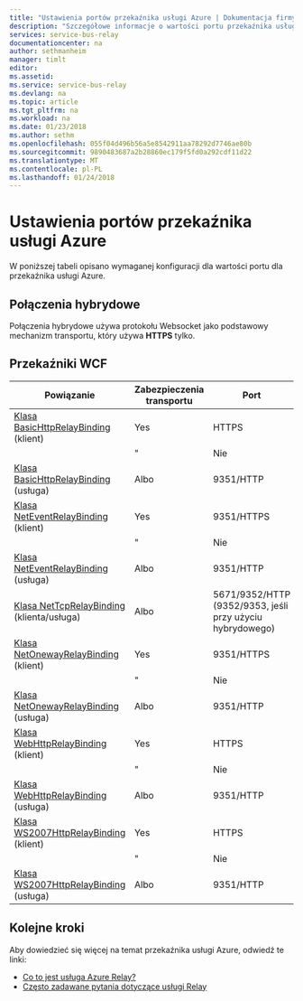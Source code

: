 ```yaml
---
title: "Ustawienia portów przekaźnika usługi Azure | Dokumentacja firmy Microsoft"
description: "Szczegółowe informacje o wartości portu przekaźnika usługi Azure."
services: service-bus-relay
documentationcenter: na
author: sethmanheim
manager: timlt
editor: 
ms.assetid: 
ms.service: service-bus-relay
ms.devlang: na
ms.topic: article
ms.tgt_pltfrm: na
ms.workload: na
ms.date: 01/23/2018
ms.author: sethm
ms.openlocfilehash: 055f04d496b56a5e8542911aa78292d7746ae80b
ms.sourcegitcommit: 9890483687a2b28860ec179f5fd0a292cdf11d22
ms.translationtype: MT
ms.contentlocale: pl-PL
ms.lasthandoff: 01/24/2018
---
```

# <a name="azure-relay-port-settings"></a>Ustawienia portów przekaźnika usługi Azure

W poniższej tabeli opisano wymaganej konfiguracji dla wartości portu dla przekaźnika usługi Azure.

## <a name="hybrid-connections"></a>Połączenia hybrydowe
Połączenia hybrydowe używa protokołu Websocket jako podstawowy mechanizm transportu, który używa **HTTPS** tylko. 

## <a name="wcf-relays"></a>Przekaźniki WCF
  
|Powiązanie|Zabezpieczenia transportu|Port|  
|-------------|------------------------|----------|  
|[Klasa BasicHttpRelayBinding](/dotnet/api/microsoft.servicebus.basichttprelaybinding) (klient)|Yes|HTTPS| 
| |" |Nie|HTTP|  
|[Klasa BasicHttpRelayBinding](/dotnet/api/microsoft.servicebus.basichttprelaybinding) (usługa)|Albo|9351/HTTP|  
|[Klasa NetEventRelayBinding](/dotnet/api/microsoft.servicebus.neteventrelaybinding) (klient)|Yes|9351/HTTPS|  
||" |Nie|9350/HTTP|  
|[Klasa NetEventRelayBinding](/dotnet/api/microsoft.servicebus.neteventrelaybinding) (usługa)|Albo|9351/HTTP|  
|[Klasa NetTcpRelayBinding](/dotnet/api/microsoft.servicebus.nettcprelaybinding) (klienta/usługa)|Albo|5671/9352/HTTP (9352/9353, jeśli przy użyciu hybrydowego)|  
|[Klasa NetOnewayRelayBinding](/dotnet/api/microsoft.servicebus.netonewayrelaybinding) (klient)|Yes|9351/HTTPS|  
||" |Nie|9350/HTTP|  
|[Klasa NetOnewayRelayBinding](/dotnet/api/microsoft.servicebus.netonewayrelaybinding) (usługa)|Albo|9351/HTTP|  
|[Klasa WebHttpRelayBinding](/dotnet/api/microsoft.servicebus.webhttprelaybinding) (klient)|Yes|HTTPS|  
||" |Nie|HTTP|  
|[Klasa WebHttpRelayBinding](/dotnet/api/microsoft.servicebus.webhttprelaybinding) (usługa)|Albo|9351/HTTP|  
|[Klasa WS2007HttpRelayBinding](/dotnet/api/microsoft.servicebus.ws2007httprelaybinding) (klient)|Yes|HTTPS|  
||" |Nie|HTTP|  
|[Klasa WS2007HttpRelayBinding](/dotnet/api/microsoft.servicebus.ws2007httprelaybinding) (usługa)|Albo|9351/HTTP|

## <a name="next-steps"></a>Kolejne kroki
Aby dowiedzieć się więcej na temat przekaźnika usługi Azure, odwiedź te linki:
* [Co to jest usługa Azure Relay?](relay-what-is-it.md)
* [Często zadawane pytania dotyczące usługi Relay](relay-faq.md)